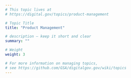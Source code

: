 ```yaml
---
# This topic lives at
# https://digital.gov/topics/product-management

# Topic Title
title: "Product Management"

# description — keep it short and clear
summary: ""

# Weight
weight: 3

# For more information on managing topics,
# see https://github.com/GSA/digitalgov.gov/wiki/topics
---
```

